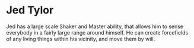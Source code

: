 # Jed Tylor
Jed has a large scale Shaker and Master ability, that allows him to sense everybody in a fairly large range around himself. He can create forcefields of any living things within his vicinity, and move them by will.
